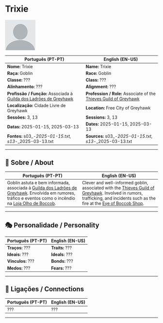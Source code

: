 # Trixie

![Trixie](docs/assets/npc/npc_blank.png)

| **Português (PT-PT)** | **English (EN-US)** |
| --------------------- | ------------------- |
| **Nome:** Trixie | **Name:** Trixie |
| **Raça:** Goblin | **Race:** Goblin |
| **Classe:** ??? | **Class:** ??? |
| **Alinhamento:** ??? | **Alignment:** ??? |
| **Profissão / Função:** Associada à [Guilda dos Ladrões de Greyhawk](guild_of_thieves.md) | **Profession / Role:** Associate of the [Thieves Guild of Greyhawk](guild_of_thieves.md) |
| **Localização:** Cidade Livre de Greyhawk | **Location:** Free City of Greyhawk |
| **Sessões:** 3, 13 | **Sessions:** 3, 13 |
| **Datas:** 2025-01-15, 2025-03-13 | **Dates:** 2025-01-15, 2025-03-13 |
| **Fontes:** s03_-_2025-01-15.txt, s13_-_2025-03-13.txt | **Sources:** s03_-_2025-01-15.txt, s13_-_2025-03-13.txt |

---

## 📖 Sobre / About

| **Português (PT-PT)** | **English (EN-US)** |
| --------------------- | ------------------- |
| Goblin astuta e bem informada, associada à [Guilda dos Ladrões de Greyhawk](guild_of_thieves.md). Envolvida em rumores, tráfico e eventos como o incêndio na [Loja Olho de Boccob](loja_olho_de_boccob.md). | Clever and well-informed goblin, associated with the [Thieves Guild of Greyhawk](guild_of_thieves.md). Involved in rumors, trafficking, and incidents such as the fire at the [Eye of Boccob Shop](loja_olho_de_boccob.md). |

---

## 🎭 Personalidade / Personality

| **Português (PT-PT)** | **English (EN-US)** |
| --------------------- | ------------------- |
| **Traços:** ??? | **Traits:** ??? |
| **Ideais:** ??? | **Ideals:** ??? |
| **Vínculos:** ??? | **Bonds:** ??? |
| **Medos:** ??? | **Fears:** ??? |

---

## 🔗 Ligações / Connections

| **Português (PT-PT)** | **English (EN-US)** |
| --------------------- | ------------------- |
| ??? | ??? |

---
